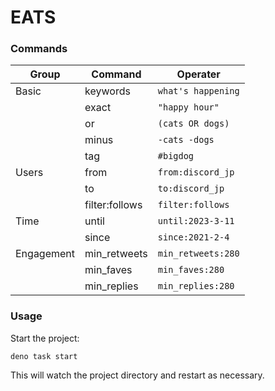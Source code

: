 # EATS

### Commands

| Group      | Command        | Operater           |
| ---------- | -------------- | ------------------ |
| Basic      | keywords       | `what's happening` |
| &nbsp;     | exact          | `"happy hour"`     |
| &nbsp;     | or             | `(cats OR dogs)`   |
| &nbsp;     | minus          | `-cats -dogs`      |
| &nbsp;     | tag            | `#bigdog`          |
| Users      | from           | `from:discord_jp`  |
| &nbsp;     | to             | `to:discord_jp`    |
| &nbsp;     | filter:follows | `filter:follows`   |
| Time       | until          | `until:2023-3-11`  |
| &nbsp;     | since          | `since:2021-2-4`   |
| Engagement | min_retweets   | `min_retweets:280` |
| &nbsp;     | min_faves      | `min_faves:280`    |
| &nbsp;     | min_replies    | `min_replies:280`  |

### Usage

Start the project:

```
deno task start
```

This will watch the project directory and restart as necessary.
